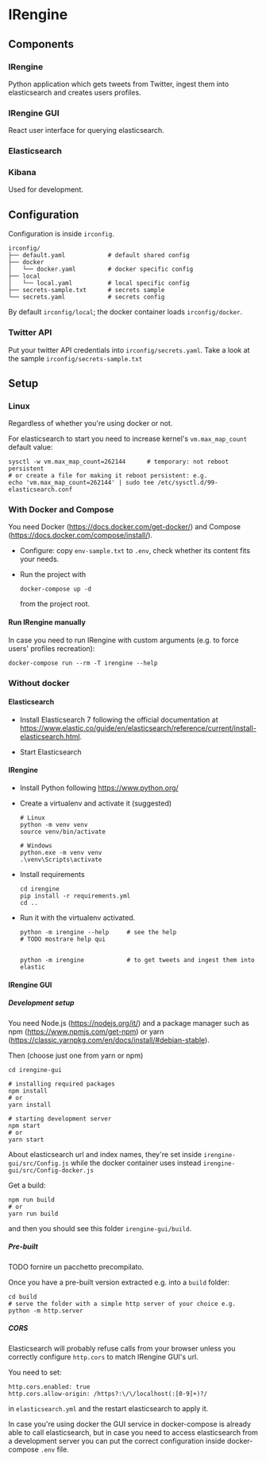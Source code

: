 # IRengine

## Components

### IRengine

Python application which gets tweets from Twitter, ingest them into
elasticsearch and creates users profiles.

### IRengine GUI

React user interface for querying elasticsearch.

### Elasticsearch

### Kibana

Used for development.

## Configuration

Configuration is inside `irconfig`.
```
irconfig/
├── default.yaml            # default shared config
├── docker
│   └── docker.yaml         # docker specific config
├── local
│   └── local.yaml          # local specific config
├── secrets-sample.txt      # secrets sample
└── secrets.yaml            # secrets config
```

By default `irconfig/local`; the docker container loads `irconfig/docker`.

### Twitter API

Put your twitter API credentials into `irconfig/secrets.yaml`.
Take a look at the sample `irconfig/secrets-sample.txt`

## Setup

### Linux

Regardless of whether you're using docker or not.

For elasticsearch to start you need to increase kernel's `vm.max_map_count`
default value:
```
sysctl -w vm.max_map_count=262144      # temporary: not reboot persistent
# or create a file for making it reboot persistent: e.g.
echo 'vm.max_map_count=262144' | sudo tee /etc/sysctl.d/99-elasticsearch.conf
```

### With Docker and Compose

You need Docker (https://docs.docker.com/get-docker/) and Compose
(https://docs.docker.com/compose/install/).

- Configure: copy `env-sample.txt` to `.env`, check whether its content fits
  your needs.

- Run the project with
  ```
  docker-compose up -d
  ```
  from the project root.

#### Run IRengine manually
In case you need to run IRengine with custom arguments (e.g. to force users'
profiles recreation):
```
docker-compose run --rm -T irengine --help
```

### Without docker

#### Elasticsearch

- Install Elasticsearch 7 following the official documentation at
  https://www.elastic.co/guide/en/elasticsearch/reference/current/install-elasticsearch.html.
  
- Start Elasticsearch

#### IRengine

- Install Python following https://www.python.org/

- Create a virtualenv and activate it (suggested)

    ```
    # Linux
    python -m venv venv
    source venv/bin/activate

    # Windows
    python.exe -m venv venv
    .\venv\Scripts\activate
    ```

- Install requirements
    ```
    cd irengine
    pip install -r requirements.yml
    cd ..
    ```

- Run it with the virtualenv activated.

  ```
  python -m irengine --help     # see the help
  # TODO mostrare help qui


  python -m irengine            # to get tweets and ingest them into elastic
  ```

#### IRengine GUI

##### Development setup

You need Node.js (https://nodejs.org/it/) and a package manager such as npm
(https://www.npmjs.com/get-npm) or yarn
(https://classic.yarnpkg.com/en/docs/install/#debian-stable).

Then (choose just one from yarn or npm)
```
cd irengine-gui

# installing required packages
npm install
# or
yarn install

# starting development server
npm start
# or
yarn start
```

About elasticsearch url and index names, they're set inside
`irengine-gui/src/Config.js` while the docker container uses instead
`irengine-gui/src/Config-docker.js`

Get a build:
```
npm run build
# or
yarn run build
```
and then you should see this folder `irengine-gui/build`.

##### Pre-built

TODO fornire un pacchetto precompilato.

Once you have a pre-built version extracted e.g. into a `build` folder:
```
cd build
# serve the folder with a simple http server of your choice e.g.
python -m http.server
```

##### CORS

Elasticsearch will probably refuse calls from your browser unless you correctly
configure `http.cors` to match IRengine GUI's url.

You need to set:
```
http.cors.enabled: true
http.cors.allow-origin: /https?:\/\/localhost(:[0-9]+)?/
```
in `elasticsearch.yml` and the restart elasticsearch to apply it.

In case you're using docker the GUI service in docker-compose is already able to
call elasticsearch, but in case you need to access elasticsearch from a
development server you can put the correct configuration inside docker-compose
`.env` file.